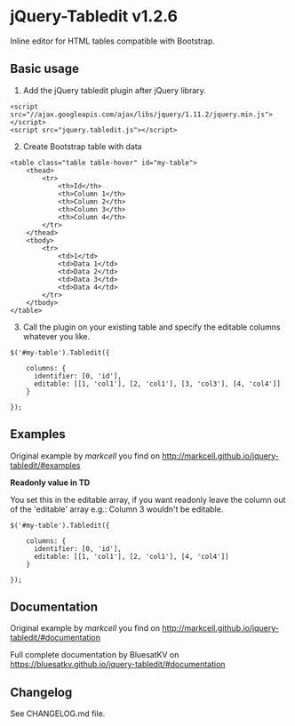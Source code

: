 # jQuery-Tabledit v1.2.6
Inline editor for HTML tables compatible with Bootstrap.

## Basic usage

1. Add the jQuery tabledit plugin after jQuery library.

```
<script src="//ajax.googleapis.com/ajax/libs/jquery/1.11.2/jquery.min.js"></script>
<script src="jquery.tabledit.js"></script>
```


2. Create Bootstrap table with data

```
<table class="table table-hover" id="my-table">
    <thead>
        <tr>
            <th>Id</th>
            <th>Column 1</th>
            <th>Column 2</th>
            <th>Column 3</th>
            <th>Column 4</th>
        </tr>
    </thead>
    <tbody>
        <tr>
            <td>1</td>
            <td>Data 1</td>
            <td>Data 2</td>
            <td>Data 3</td>
            <td>Data 4</td>
        </tr>
    </tbody>
</table>
```

3. Call the plugin on your existing table and specify the editable columns whatever you like.

```
$('#my-table').Tabledit({

    columns: {
      identifier: [0, 'id'],                    
      editable: [[1, 'col1'], [2, 'col1'], [3, 'col3'], [4, 'col4']]
    }

});
```


## Examples
Original example by _markcell_ you find on 
http://markcell.github.io/jquery-tabledit/#examples
 
**Readonly value in TD**

You set this in the editable array, if you want readonly leave the column out of the 'editable' array e.g.: Column 3 wouldn't be editable.

```
$('#my-table').Tabledit({

    columns: {
      identifier: [0, 'id'],                    
      editable: [[1, 'col1'], [2, 'col1'], [4, 'col4']]
    }

});
```

## Documentation
Original example by _markcell_ you find on
http://markcell.github.io/jquery-tabledit/#documentation

Full complete documentation by BluesatKV on 
https://bluesatkv.github.io/jquery-tabledit/#documentation


## Changelog
See CHANGELOG.md file.

